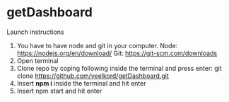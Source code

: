 # getDashboard

Launch instructions

1. You have to have node and git in your computer. Node: https://nodejs.org/en/download/ Git: https://git-scm.com/downloads
2. Open terminal
3. Clone repo by coping following inside the terminal and press enter: git clone https://github.com/veelkord/getDashboard.git
4. Insert **npm i** inside the terminal and hit enter
5. Insert npm start and hit enter

